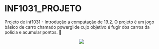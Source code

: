 # INF1031_PROJETO

Projeto de inf1031 - Introdução a computação de 19.2.
O projeto é um jogo básico de carro chamado powerglide cujo objetivo é fugir dos carros da polícia e acumular pontos. :cop:

<div align="center">
    <img src="https://user-images.githubusercontent.com/70543693/230661922-2d6cd888-4604-4755-b75b-1c6471b7c626.png">
</div>
